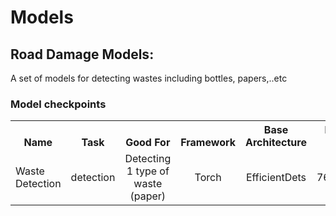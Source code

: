 # Models


## Road Damage Models:

A set of models for detecting wastes including bottles, papers,..etc


### Model checkpoints 
<table><tbody>
<!-- START TABLE -->
<!-- TABLE HEADER -->
<th valign="bottom">Name</th>
<th valign="bottom">Task</th>
<th valign="bottom">Good For</th>
<th valign="bottom">Framework</th>
<th valign="bottom">Base Architecture</th>
<th valign="bottom">Image Size</th>
<th valign="bottom">Version</th>
<th valign="bottom">Extra</th>
<th valign="bottom">Download</th>

<!-- TABLE BODY -->
<tr><td align="left">Waste Detection</td>
<td align="center">detection</td>
<td align="center">Detecting 1 type of waste (paper)</td>
<td align="center">Torch</td>
<td align="center">EfficientDets</td>
<td align="center">768X768</td>
<td align="center">1</td>
<td align="center"></td>
<td align="center"><a href="https://drive.google.com/file/d/1PFehFMe4_K0iNMjp0NBx7I0-B5TKBrbK/view?usp=sharing">Download</a>
</tr>



